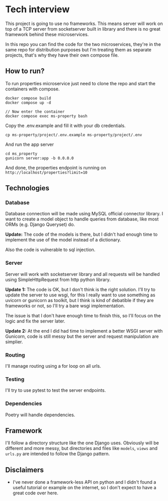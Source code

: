 # Tech interview
This project is going to use no frameworks. This means server will work on top of a TCP server from socketserver built in library and there is no great framework behind these microservices.

In this repo you can find the code for the two microservices, they're in the same repo for distribution purposes but I'm treating them as separate projects, that's why they have their own compose file.

## How to run?
To run properties microservice just need to clone the repo and start the containers with compose.

```
docker compose build
docker compose up -d

// Now enter the container
docker compose exec ms-property bash
```
Copy the .env.example and fill it with your db credentials.
```
cp ms-property/project/.env.example ms-property/project/.env
```

And run the app server
```
cd ms_property
gunicorn server:app -b 0.0.0.0
```
And done, the properties endpoint is running on `http://localhost/properties?limit=10`

## Technologies 

### Database
Database connection will be made using MySQL official connector library.
I want to create a model object to handle queries from database, like most ORMs (e.g. Django Queryset) do.

**Update:**
The code of the models is there, but I didn't had enough time to implement the use of the model instead of a dictionary.

Also the code is vulnerable to sql injection.

### Server
Server will work with socketserver library and all requests will be handled using SimpleHttpRequest from http python library.

**Update 1:**
The code is OK, but I don't think is the right solution. I'll try to update the server to use wsgi, for this I really want to use something as uvicorn or gunicorn as toolkit, but I think is kind of debatible if they are frameworks or not, so I'll try a bare wsgi implementation.

The issue is that I don't have enough time to finish this, so I'll focus on the logic and fix the server later.

**Update 2:**
At the end I did had time to implement a better WSGI server with Gunicorn, code is still messy but the server and request manipulation are simplier.

### Routing
I'll manage routing using a for loop on all urls.

### Testing
I'll try to use pytest to test the server endpoints.

### Dependencies
Poetry will handle dependencies.

## Framework
I'll follow a directory structure like the one Django uses. Obviously will be different and more messy, but directories and files like `models`, `views` and `urls.py` are intended to follow the Django pattern.

## Disclaimers
- I've never done a framework-less API on python and I didn't found a useful tutorial or example on the internet, so I don't expect to have a great code over here.
